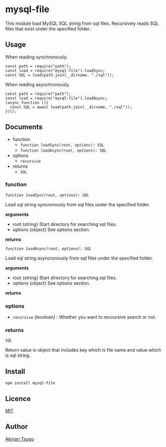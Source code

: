 mysql-file
====

This module load MySQL SQL string from sql files.
Recursively reads SQL files that exist under the specified folder.

## Usage

When reading synchronously.

```
const path = require("path");
const load = require("mysql-file").loadSync;
const SQL = load(path.join(__dirname, "./sql"));
```

When reading asynchronously.

```
const path = require("path");
const load = require("mysql-file").loadAsync;
(async function (){
  const SQL = await load(path.join(__dirname, "./sql"));
})();
```
## Documents

* function
  * `function loadSync(root, options): SQL`
  * `function loadAsync(root, options): SQL`
* options
  * `recursive`
* returns
  * `SQL`

### function
_`function loadSync(root, options): SQL`_

Load sql string syncronously from sql files under the specified folder.

**arguments**
* root {string} Start directory for searching sql files.
* options {object} See options section.

**returns**

_`function loadAsync(root, options): SQL`_

Load sql string *asyncronously* from sql files under the specified folder.

**arguments**
* root {string} Start directory for searching sql files.
* options {object} See options section.

**returns**


### options

* _`recursive` {boolean}_ : Whether you want to recoursive search or not.

### returns
_`SQL`_

Return value is object that includes key which is file name and value which is sql string.

## Install

```
npm install mysql-file
```

## Licence

[MIT](https://raw.githubusercontent.com/garafu/mysql-file/master/LICENSE)

## Author

[Akinari Tsugo](https://github.com/garafu)


